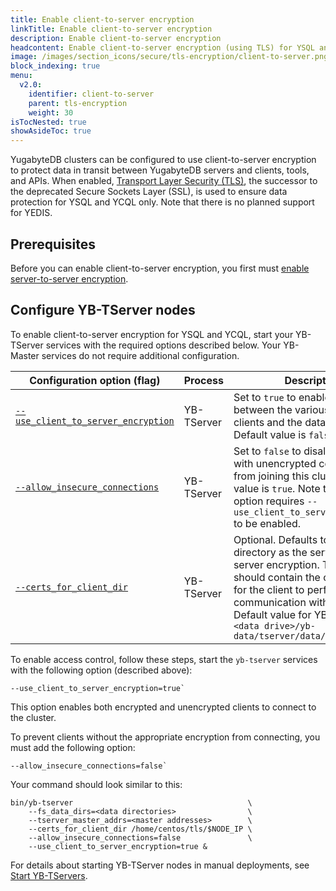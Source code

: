 ```yaml
---
title: Enable client-to-server encryption
linkTitle: Enable client-to-server encryption
description: Enable client-to-server encryption
headcontent: Enable client-to-server encryption (using TLS) for YSQL and YCQL.
image: /images/section_icons/secure/tls-encryption/client-to-server.png
block_indexing: true
menu:
  v2.0:
    identifier: client-to-server
    parent: tls-encryption
    weight: 30
isTocNested: true
showAsideToc: true
---
```


YugabyteDB clusters can be configured to use client-to-server encryption to protect data in transit between YugabyteDB servers and clients, tools, and APIs. When enabled,  [Transport Layer Security (TLS)](https://en.wikipedia.org/wiki/Transport_Layer_Security), the successor to the deprecated Secure Sockets Layer (SSL), is used to ensure data protection for YSQL and YCQL only. Note that there is no planned support for YEDIS.

## Prerequisites

Before you can enable client-to-server encryption, you first must [enable server-to-server encryption](../server-to-server).

## Configure YB-TServer nodes

To enable client-to-server encryption for YSQL and YCQL, start your YB-TServer services with the required options described below. Your YB-Master services do not require additional configuration.

Configuration option (flag)          | Process    | Description                  |
-------------------------------------|------------|------------------------------|
[`--use_client_to_server_encryption`](../../../admin/yb-tserver/#use-client-to-server-encryption)  | YB-TServer | Set to `true` to enable encryption between the various YugabyteDB clients and the database cluster. Default value is `false`. |
[`--allow_insecure_connections`](../../../admin/yb-tserver/#allow-insecure-connections)         | YB-TServer | Set to `false` to disallow any client with unencrypted communication from joining this cluster. Default value is `true`. Note that this option requires `--use_client_to_server_encryption` to be enabled. |
[`--certs_for_client_dir`](../../../admin/yb-tserver/#certs-for-client-dir)               | YB-TServer | Optional. Defaults to the same directory as the server-to-server encryption. This directory should contain the configuration for the client to perform TLS communication with the cluster. Default value for YB-TServer is `<data drive>/yb-data/tserver/data/certs`  |

To enable access control, follow these steps, start the `yb-tserver` services with the following option (described above):
  
```
--use_client_to_server_encryption=true`
```

This option enables both encrypted and unencrypted clients to connect to the cluster.

To prevent clients without the appropriate encryption from connecting, you must add the following option:

```
--allow_insecure_connections=false`
```

Your command should look similar to this:

```
bin/yb-tserver                                       \
    --fs_data_dirs=<data directories>                \
    --tserver_master_addrs=<master addresses>        \
    --certs_for_client_dir /home/centos/tls/$NODE_IP \
    --allow_insecure_connections=false               \
    --use_client_to_server_encryption=true &
```

For details about starting YB-TServer nodes in manual deployments, see [Start YB-TServers](../../../deploy/manual-deployment/start-tservers/).
